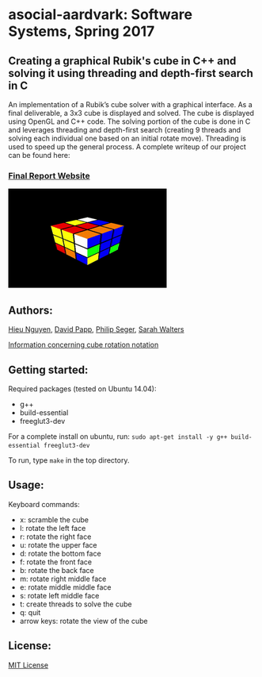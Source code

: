 # asocial-aardvark: Software Systems, Spring 2017
## Creating a graphical Rubik's cube in C++ and solving it using threading and depth-first search in C

An implementation of a Rubik’s cube solver with a graphical interface. As a final deliverable, a 3x3 cube is displayed and solved. The cube is displayed using OpenGL and C++ code. The solving portion of the cube is done in C and leverages threading and depth-first search (creating 9 threads and solving each individual one based on an initial rotate move). Threading is used to speed up the general process. A complete writeup of our project can be found here:
### [Final Report Website]()

![rubik.gif](reports/resources/cube_solving.gif)

## Authors:
[Hieu Nguyen](https://github.com/thecardkid), [David Papp](https://github.com/davpapp), [Philip Seger](https://github.com/segerphilip), [Sarah Walters](https://github.com/sarahwalters)

[Information concerning cube rotation notation](https://ruwix.com/the-rubiks-cube/notation/)

## Getting started:
Required packages (tested on Ubuntu 14.04):
- g++
- build-essential
- freeglut3-dev

For a complete install on ubuntu, run:
`sudo apt-get install -y g++ build-essential freeglut3-dev`

To run, type `make` in the top directory.

## Usage:
Keyboard commands:
- x: scramble the cube
- l: rotate the left face
- r: rotate the right face
- u: rotate the upper face
- d: rotate the bottom face
- f: rotate the front face
- b: rotate the back face
- m: rotate right middle face
- e: rotate middle middle face
- s: rotate left middle face
- t: create threads to solve the cube
- q: quit
- arrow keys: rotate the view of the cube

## License:
[MIT License](LICENSE)
